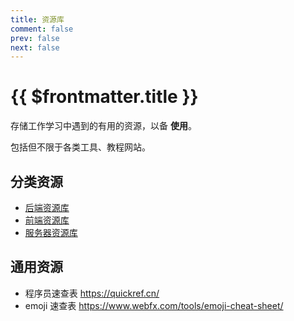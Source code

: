 ```yaml
---
title: 资源库
comment: false
prev: false
next: false
---
```


# {{ $frontmatter.title }}

存储工作学习中遇到的有用的资源，以备 **使用**。

包括但不限于各类工具、教程网站。

## 分类资源

- [后端资源库](./backend/)
- [前端资源库](./frontend/)
- [服务器资源库](./server/)

## 通用资源

- 程序员速查表 https://quickref.cn/
- emoji 速查表 https://www.webfx.com/tools/emoji-cheat-sheet/
